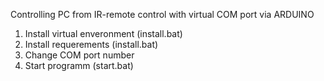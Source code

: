 
Controlling PC from IR-remote control with virtual COM port via ARDUINO

1. Install virtual enveronment (install.bat)
2. Install requerements (install.bat)
3. Change COM port number
4. Start programm (start.bat)